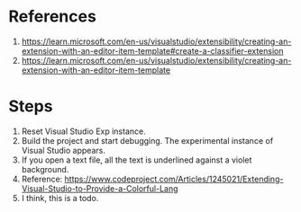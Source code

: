 
# References
1. https://learn.microsoft.com/en-us/visualstudio/extensibility/creating-an-extension-with-an-editor-item-template#create-a-classifier-extension
2. https://learn.microsoft.com/en-us/visualstudio/extensibility/creating-an-extension-with-an-editor-item-template

# Steps
1. Reset Visual Studio Exp instance.
2. Build the project and start debugging. The experimental instance of Visual Studio appears.
3. If you open a text file, all the text is underlined against a violet background.
4. Reference: https://www.codeproject.com/Articles/1245021/Extending-Visual-Studio-to-Provide-a-Colorful-Lang
5. I think, this is a todo. 